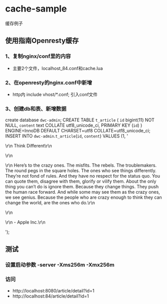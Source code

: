 # cache-sample
缓存例子
## 使用指南Openresty缓存
### 1、复制nginx/conf里的内容
- 主要2个文件，localhost_84.conf和cache.lua
### 2、在openresty的nginx.conf中新增
- http内 include vhost/*.conf;  引入conf文件
### 3、创建db和表、新增数据
create database `dwc-admin`;
CREATE TABLE `t_article` (
  `id` bigint(11) NOT NULL,
  `content` text COLLATE utf8_unicode_ci,
  PRIMARY KEY (`id`)
) ENGINE=InnoDB DEFAULT CHARSET=utf8 COLLATE=utf8_unicode_ci;
INSERT INTO `dwc-admin`.`t_article`(`id`, `content`) VALUES (1, '<p>\r\n	Think Different\r\n</p>\r\n<p>\r\n	Here’s to the crazy ones. The misfits. The rebels. The troublemakers. The round pegs in the square holes. The ones who see things differently. They’re not fond of rules. And they have no respect for the status quo. You can quote them, disagree with them, glorify or vilify them. About the only thing you can’t do is ignore them. Because they change things. They push the human race forward. And while some may see them as the crazy ones, we see genius. Because the people who are crazy enough to think they can change the world, are the ones who do.\r\n</p>\r\n<p>\r\n	- Apple Inc.\r\n</p>');

## 测试
### 设置启动参数 -server -Xms256m -Xmx256m
### 访问
- http://localhost:8080/article/detail?id=1
- http://localhost:84/article/detail?id=1
